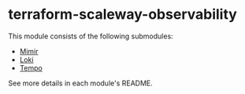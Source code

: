 # terraform-scaleway-observability

This module consists of the following submodules:

- [Mimir](https://github.com/nlamirault/terraform-aws-observability/tree/master/modules/mimir)
- [Loki](https://github.com/nlamirault/terraform-aws-observability/tree/master/modules/loki)
- [Tempo](https://github.com/nlamirault/terraform-aws-observability/tree/master/modules/tempo)

See more details in each module's README.

